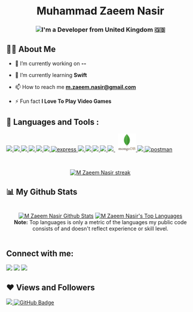 <p align=center >
<!--     <img ali width="60%" height="auto" src="https://i.gifer.com/9Ea9.gif" height="175px"/> -->
</p>

<h1 align="center">Muhammad Zaeem Nasir </h1>
<h3 align="center">   <img src="https://raw.githubusercontent.com/MartinHeinz/MartinHeinz/master/wave.gif" width="25px">I'm a Developer from United Kingdom 🇬🇧 </h3>

## 🙋‍♂️ About Me

- 🔭 I’m currently working on **--**

- 🌱 I’m currently learning **Swift**

- 📫 How to reach me **m.zaeem.nasir@gmail.com**

- ⚡ Fun fact **I Love To Play Video Games**

## 🚀 Languages and Tools :

<p align="left"> 
    <!--C++ -->
    <a href="https://isocpp.org/" target="_blank"> <img src="https://upload.wikimedia.org/wikipedia/commons/thumb/1/18/ISO_C%2B%2B_Logo.svg/1822px-ISO_C%2B%2B_Logo.svg.png" style= "width: 40px"/> </a>
    <!--Python -->
    <a href="https://www.python.org" target="_blank"> <img src="https://img.icons8.com/color/48/000000/python.png"/> </a>
    <!--React -->
    <a href="https://reactjs.org/" target="_blank"> <img src="https://img.icons8.com/color/48/000000/react-native.png"/> </a>
    <!--C -->
    <a href="https://www.cprogramming.com/" target="_blank"> <img src="https://upload.wikimedia.org/wikipedia/commons/1/19/C_Logo.png" style= "width: 40px"/> </a>
    <!--Git-->
    <a href="https://git-scm.com/" target="_blank"> <img src="https://img.icons8.com/color/48/000000/git.png"/> </a>
    <!--C#   -->
    <a href="https://docs.microsoft.com/en-us/dotnet/csharp/" target="_blank"> <img src="https://iconape.com/wp-content/files/km/370669/svg/c-sharp-logo-icon-png-svg.png" style= "width: 40px"/> </a>
    <!--Discord Bot Developer  --> 
    <a href="https://discord.com/developers/docs/intro" target="_blank"> <img src="https://i.imgur.com/dsyltkM.png" alt="express" width="45" height="45"/> </a>
    <!--Js    -->
    <a href="https://developer.mozilla.org/en-US/docs/Web/JavaScript" target="_blank"> <img src="https://img.icons8.com/color/48/000000/javascript.png"/> </a>
    <!--HTML   -->
    <a href="https://www.w3.org/html/" target="_blank"> <img src="https://img.icons8.com/color/48/000000/html-5.png"/> </a>
    <!--Css   -->
    <a href="https://www.w3schools.com/css/" target="_blank"> <img src="https://img.icons8.com/color/48/000000/css3.png"/> </a>
    <!--BootStrap  -->
    <a href="https://getbootstrap.com" target="_blank"> <img src="https://img.icons8.com/color/48/000000/bootstrap.png"/> </a>
    <!--Node  -->
    <a style="padding-right:8px;" href="https://nodejs.org" target="_blank"> <img src="https://img.icons8.com/color/48/000000/nodejs.png"/> </a>
    <!--MongoDB   -->
    <a href="https://www.mongodb.com/" target="_blank"> <img src="https://raw.githubusercontent.com/devicons/devicon/master/icons/mongodb/mongodb-original-wordmark.svg" alt="mongodb" width="48" height="48"/> </a>
    <!--FireBase   -->
    <a href="https://firebase.google.com/" target="_blank"> <img src="https://img.icons8.com/color/48/000000/firebase.png"/> </a>
    <!--PostMan  -->
    <a href="https://postman.com" target="_blank"> <img src="https://www.vectorlogo.zone/logos/getpostman/getpostman-icon.svg" alt="postman" width="45" height="45"/> </a>

</p>
<br/>
<!--GitHub Streak Stats [img] -->
<p align="center">
    <a href="https://github.com/mzaeemnasir">
        <img title="Streak Stats" alt="M Zaeem Nasir streak" src="https://github-readme-streak-stats.herokuapp.com/?user=mzaeemnasir&theme=black-ice&hide_border=true&stroke=0000&background=060A0CD0"/>
    </a>
</p>
<!--GITHUB STATS -->

## 📊 My Github Stats

<p align =center>
<br/>
    <a href="htpps://github.com/mzaeemnasir"><img alt="M Zaeem Nasir Github Stats" src="https://github-readme-stats.vercel.app/api?username=mzaeemnasir&show_icons=true&count_private=true&theme=react&hide_border=true&bg_color=060A0CD0"/></a>
    <a href="https://github.com/mzaeemnasir"><img alt="M Zaeem Nasir's Top Languages" src="https://github-readme-stats.vercel.app/api/top-langs/?username=mzaeemnasir&langs_count=8&count_private=true&layout=compact&theme=react&hide_border=true&bg_color=060A0CD0" /></a>
  <br/>
  <b>Note:</b> Top languages is only a metric of the languages my public code consists of and doesn't reflect experience or skill level.
<br/>
<br/>

</p>

## Connect with me:

<p align="left">

<a href = "https://www.linkedin.com/in/muhammad-zaeem-nasir/"><img src="https://img.icons8.com/fluent/48/000000/linkedin.png"/></a>
<a href = "https://www.instagram.com/mzaeemnasir/"><img src="https://img.icons8.com/fluent/48/000000/instagram-new.png"/></a><!--Discord Profile -->
<a href = "https://discordapp.com/users/608254748335931402"><img style = "width: 45px"  src="https://www.freepnglogos.com/uploads/discord-logo-png/discord-will-provide-official-verification-esports-team-4.png"/></a>

</p>

## ❤ Views and Followers

<a href="https://github.com/mzaeemnasir/github-profile-views-counter">
    <img src="https://komarev.com/ghpvc/?username=mzaeemnasir">
</a>
<a href="https://github.com/mzaeemnasir?tab=followers"><img src="https://img.shields.io/github/followers/mzaeemnasir?label=Followers&style=social" alt="GitHub Badge"></a>
